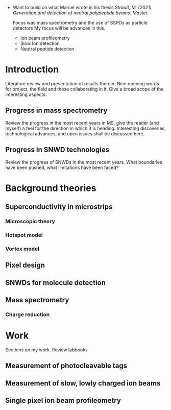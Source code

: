 - Want to build on what Marcel wrote in his thesis *Strauß, M. (2021). Generation and detection of neutral polypeptide beams. Master.*
	
    Focus was mass spectrometry and the use of SSPDs as particle detectors
    My focus will be advances in this.

    - Ion beam profileometry
    - Slow Ion detection
    - Neutral peptide detection


# Introduction
Literature review and presentation of results therein.
Nice opening words for project, the field and those collaborating in it. Give a broad scope of the interesting aspects.
## Progress in mass spectrometry
Review the progress in the most recent years in MS, give the reader (and myself) a feel for the direction in which it is heading. Interesting discoveries, technological advances, and open issues shall be discussed here.

## Progress in SNWD technologies
Review the progress of SNWDs in the most recent years. What boundaries have been pushed, what limitations have been faced?

# Background theories

## Superconductivity in microstrips

### Microscopic theory

### Hotspot model

### Vortex model

## Pixel design

## SNWDs for molecule detection

## Mass spectrometry

### Charge reduction

# Work
Sections on my work. Review labbooks
## Measurement of photocleavable tags

## Measurement of slow, lowly charged ion beams

## Single pixel ion beam profileometry

## 
